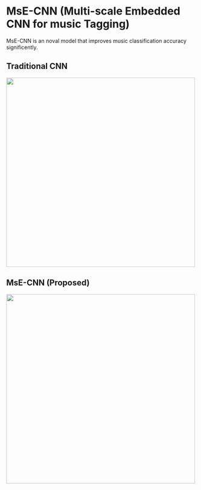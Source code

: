 # MsE-CNN (Multi-scale Embedded CNN for music Tagging)
MsE-CNN is an noval model that improves music classification accuracy significently. 

## Traditional CNN

<img src="https://github.com/nimahamidi/Music-tagging-with-multi-scale-embedded-CNN/blob/master/Images/org.png" width="500">

## MsE-CNN (Proposed)
<img src="https://github.com/nimahamidi/Music-tagging-with-multi-scale-embedded-CNN/blob/master/Images/Architecture.jpg" width="500">

